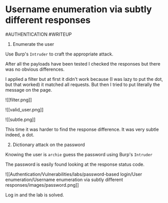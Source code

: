 # Username enumeration via subtly different responses
#AUTHENTICATION 
#WRITEUP 

1. Enumerate the user

Use Burp's `Intruder` to craft the appropriate attack.

After all the payloads have been tested I checked the responses but there was no obvious differences.

I applied a filter but at first it didn't work because (I was lazy to put the dot, but that worked) it matched all requests. But then I tried to put literally the message on the page.


![[filter.png]]

![[valid_user.png]]

![[subtle.png]]

This time it was harder to find the response difference. It was very subtle indeed, a dot.

2. Dictionary attack on the password

Knowing the user is `archie` guess the password using Burp's `Intruder`

The password is easily found looking at the response status code.

![[Authentication/Vulnerabilities/labs/password-based login/User enumeration/Username enumeration via subtly different responses/images/password.png]]

Log in and the lab is solved.